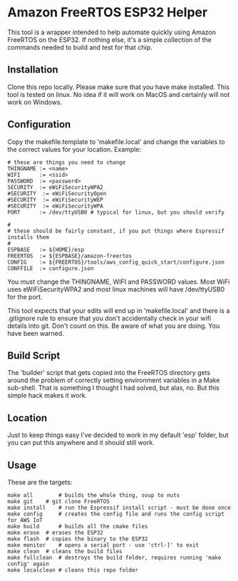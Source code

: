 # Amazon FreeRTOS ESP32 Helper

This tool is a wrapper intended to help automate quickly using Amazon FreeRTOS on the ESP32.  If nothing else, it's a simple collection of the commands needed to build and test for that chip.

## Installation

Clone this repo locally.  Please make sure that you have make installed.  This tool is tested on linux.  No idea if it will work on MacOS and certainly will not work on Windows.

## Configuration

Copy the makefile.template to 'makefile.local' and change the variables to the correct values for your location.  Example:

```
# these are things you need to change
THINGNAME := <name>
WIFI	  := <ssid>
PASSWORD  := <password>
SECURITY  := eWiFiSecurityWPA2
#SECURITY  := eWiFiSecurityOpen
#SECURITY  := eWiFiSecurityWEP
#SECURITY  := eWiFiSecurityWPA
PORT      := /dev/ttyUSB0 # typical for linux, but you should verify

#
# these should be fairly constant, if you put things where Espressif installs them
#
ESPBASE	  := ${HOME}/esp
FREERTOS  := ${ESPBASE}/amazon-freertos
CONFIG    := ${FREERTOS}/tools/aws_config_quick_start/configure.json
CONFFILE  := configure.json
```

You *must* change the THINGNAME, WIFI and PASSWORD values.  Most WiFi uses eWiFiSecurityWPA2 and most linux machines will have /dev/ttyUSB0 for the port.

This tool expects that your edits will end up in 'makefile.local' and there is a .gitignore rule to ensure that you don't accidentally check in your wifi details into git.  Don't count on this.  Be aware of what you are doing.  You have been warned.  


## Build Script

The 'builder' script that gets copied into the FreeRTOS directory gets around the problem of correctly setting environment variables in a Make sub-shell. That is something I thought I had solved, but alas, no.  But this simple hack makes it work.

## Location

Just to keep things easy I've decided to work in my default 'esp' folder, but you can put this anywhere and it should still work.

## Usage

These are the targets:

```
make all        # builds the whole thing, soup to nuts
make git	# git clone FreeRTOS
make install	# run the Espressif install script - must be done once
make config     # creates the config file and runs the config script for AWS IoT
make build      # builds all the cmake files
make erase 	# erases the ESP32
make flash	# copies the binary to the ESP32
make monitor	# opens a serial port - use 'ctrl-]' to exit
make clean	# cleans the build files
make fullclean  # destroys the build folder, requires running 'make config' again
make localclean # cleans this repo folder
```


